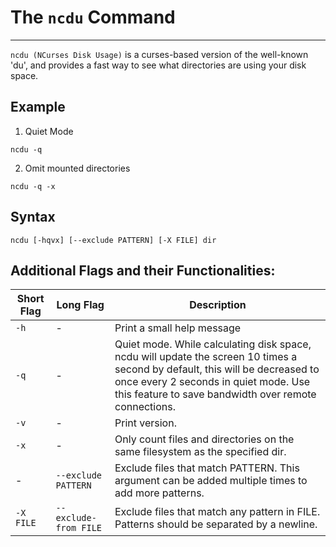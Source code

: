 # The `ncdu` Command
---

  `ncdu (NCurses Disk Usage)` is a curses-based version of the well-known 'du', and provides a fast way to see what directories are using your disk space.
  

## Example
1. Quiet Mode
```
ncdu -q
```

2. Omit mounted directories
```
ncdu -q -x
```



## Syntax 
```
ncdu [-hqvx] [--exclude PATTERN] [-X FILE] dir
```




## Additional Flags and their Functionalities:

|Short Flag |	Long Flag |	Description|
|---|---|---|
| `-h`| - |Print a small help message|
| `-q`| - |Quiet mode. While calculating disk space, ncdu will update the screen 10 times a second by default, this will be decreased to once every 2 seconds in quiet mode. Use this feature to save bandwidth over remote connections.|
| `-v`| - |Print version.|
| `-x`| - |Only count files and directories on the same filesystem as the specified dir.|
| - | `--exclude PATTERN`|Exclude files that match PATTERN. This argument can be added multiple times to add more patterns.|
| `-X FILE`| `--exclude-from FILE`| Exclude files that match any pattern in FILE. Patterns should be separated by a newline.|
